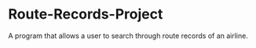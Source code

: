 # Route-Records-Project
A program that allows a user to search through route records of an airline.
